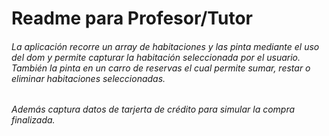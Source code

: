 # Readme para Profesor/Tutor    
###### La aplicación recorre un array de habitaciones y las pinta mediante el uso del dom y permite capturar la habitación seleccionada por el usuario. También la pinta en un carro de reservas el cual permite sumar, restar o eliminar habitaciones seleccionadas. 
###### Además captura datos de tarjerta de crédito para simular la compra finalizada. 